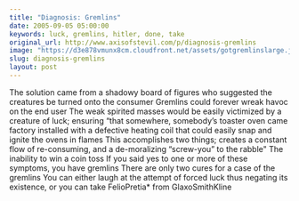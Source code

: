```yaml
---
title: "Diagnosis: Gremlins"
date: 2005-09-05 05:00:00
keywords: luck, gremlins, hitler, done, take
original_url: http://www.axisofstevil.com/p/diagnosis-gremlins
image: "https://d3e878vmunx8cm.cloudfront.net/assets/gotgremlinslarge.jpg"
slug: diagnosis-gremlins
layout: post
---
```


The solution came from a shadowy board of figures who suggested the creatures be turned onto the consumer Gremlins could forever wreak havoc on the end user The weak spirited masses would be easily victimized by a creature of luck; ensuring “that somewhere, somebody’s toaster oven came factory installed with a defective heating coil that could easily snap and ignite the ovens in flames This accomplishes two things; creates a constant flow of re-consuming, and a de-moralizing “screw-you” to the rabble&quot;
The inability to win a coin toss
If you said yes to one or more of these symptoms, you have gremlins There are only two cures for a case of the gremlins You can either laugh at the attempt of forced luck thus negating its existence, or you can take FelioPretia* from GlaxoSmithKline

